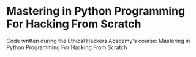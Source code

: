 # Mastering in Python Programming For Hacking From Scratch
Code written during the Ethical Hackers Academy's course: Mastering in Python Programming For Hacking From Scratch
